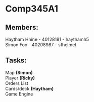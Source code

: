 # Comp345A1
## Members:
Haytham Hnine - 40128181 - haythamh5  
Simon Foo - 40208987 - sfhelmet

## Tasks:
Map **(Simon)**  
Player **(Ricky)**  
Orders List  
Cards/deck **(Haytham)**  
Game Engine  
